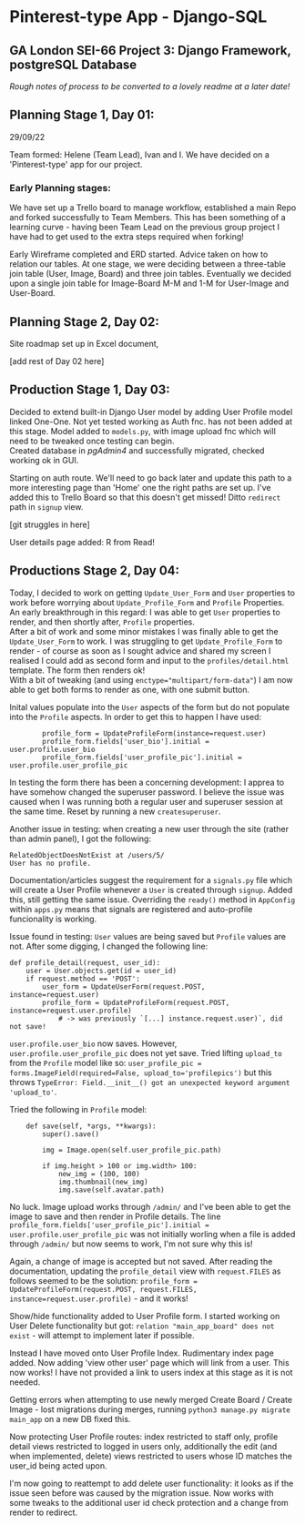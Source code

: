# Pinterest-type App - Django-SQL       

## GA London SEI-66 Project 3: Django Framework, postgreSQL Database         

_Rough notes of process to be converted to a lovely readme at a later date!_        

## Planning Stage 1, Day 01:        
29/09/22        

Team formed: Helene (Team Lead), Ivan and I. We have decided on a 'Pinterest-type' app for our project.     

### Early Planning stages:      
We have set up a Trello board to manage workflow, established a main Repo and forked successfully to Team Members. This has been something of a learning curve - having been Team Lead on the previous group project I have had to get used to the extra steps required when forking!           

Early Wireframe completed and ERD started. Advice taken on how to relation our tables. At one stage, we were deciding between a three-table join table (User, Image, Board) and three join tables. Eventually we decided upon a single join table for Image-Board M-M and 1-M for User-Image and User-Board.

## Planning Stage 2, Day 02:        
Site roadmap set up in Excel document,      

[add rest of Day 02 here]       

## Production Stage 1, Day 03:      

Decided to extend built-in Django User model by adding User Profile model linked One-One. Not yet tested working as Auth fnc. has not been added at this stage. Model added to `models.py`, with image upload fnc which will need to be tweaked once testing can begin.     
Created database in _pgAdmin4_ and successfully migrated, checked working ok in GUI.        

Starting on auth route. We'll need to go back later and update this path to a more interesting page than 'Home' one the right paths are set up. I've added this to Trello Board so that this doesn't get missed! Ditto `redirect` path in `signup` view.        

[git struggles in here]     

User details page added: R from Read!       

## Productions Stage 2, Day 04:     

Today, I decided to work on getting `Update_User_Form` and `User` properties to work before worrying about `Update_Profile_Form` and `Profile` Properties. An early breakthrough in this regard: I was able to get `User` properties to render, and then shortly after, `Profile` properties.        
After a bit of work and some minor mistakes I was finally able to get the `Update_User_Form` to work. I was struggling to get `Update_Profile_Form` to render - of course as soon as I sought advice and shared my screen I realised I could add as second form and input to the `profiles/detail.html` template. The form then renders ok!     
With a bit of tweaking (and using `enctype="multipart/form-data"`) I am now able to get both forms to render as one, with one submit button.        

Inital values populate into the `User` aspects of the form but do not populate into the `Profile` aspects. In order to get this to happen I have used:  

```
        profile_form = UpdateProfileForm(instance=request.user)
        profile_form.fields['user_bio'].initial = user.profile.user_bio
        profile_form.fields['user_profile_pic'].initial = user.profile.user_profile_pic
```     

In testing the form there has been a concerning development: I apprea to have somehow changed the superuser password. I believe the issue was caused when I was running both a regular user and superuser session at the same time. Reset by running a new `createsuperuser`.       

Another issue in testing: when creating a new user through the site (rather than admin panel), I got the following:     

```
RelatedObjectDoesNotExist at /users/5/
User has no profile.
```     

Documentation/articles suggest the requirement for a `signals.py` file which will create a User Profile whenever a `User` is created through `signup`. Added this, still getting the same issue. Overriding the `ready()` method in `AppConfig` within `apps.py` means that signals are registered and auto-profile funcionality is working.        

Issue found in testing: `User` values are being saved but `Profile` values are not. After some digging, I changed the following line:       

```
def profile_detail(request, user_id):
    user = User.objects.get(id = user_id)
    if request.method == 'POST':
        user_form = UpdateUserForm(request.POST, instance=request.user)
        profile_form = UpdateProfileForm(request.POST, instance=request.user.profile)
            # -> was previously `[...] instance.request.user)`, did not save!
```     

`user.profile.user_bio` now saves. However, `user.profile.user_profile_pic` does not yet save. Tried lifting `upload_to` from the `Profile` model like so: `user_profile_pic = forms.ImageField(required=False, upload_to='profilepics')` but this throws `TypeError: Field.__init__() got an unexpected keyword argument 'upload_to'`.     

Tried the following in `Profile` model:     

```
    def save(self, *args, **kwargs):
        super().save()

        img = Image.open(self.user_profile_pic.path)

        if img.height > 100 or img.width> 100:
            new_img = (100, 100)
            img.thumbnail(new_img)
            img.save(self.avatar.path)
```

No luck. Image upload works through `/admin/` and I've been able to get the image to save and then render in Profile details. The line `profile_form.fields['user_profile_pic'].initial = user.profile.user_profile_pic` was not initially worling when a file is added through `/admin/` but now seems to work, I'm not sure why this is!      

Again, a change of image is accepted but not saved. After reading the documentation, updating the `profile_detail` view with `request.FILES` as follows seemed to be the solution: `profile_form = UpdateProfileForm(request.POST, request.FILES, instance=request.user.profile)` - and it works!       

Show/hide functionality added to User Profile form. I started working on User Delete functionality but got: `relation "main_app_board" does not exist` - will attempt to implement later if possible.       

Instead I have moved onto User Profile Index. Rudimentary index page added. Now adding 'view other user' page which will link from a user. This now works! I have not provided a link to users index at this stage as it is not needed.     

Getting errors when attempting to use newly merged Create Board / Create Image - lost migrations during merges, running `python3 manage.py migrate main_app` on a new DB fixed this.        

Now protecting User Profile routes: index restricted to staff only, profile detail views restricted to logged in users only, additionally the edit (and when implemented, delete) views restricted to users whose ID matches the user_id being acted upon.      

I'm now going to reattempt to add delete user functionality: it looks as if the issue seen before was caused by the migration issue. Now works with some tweaks to the additional user id check protection and a change from render to redirect.        


